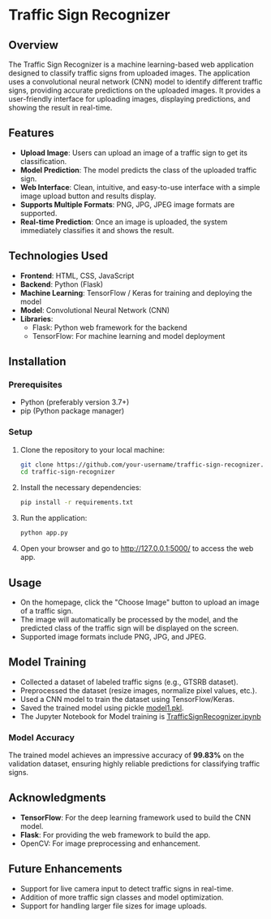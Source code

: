 # Traffic Sign Recognizer

## Overview
The Traffic Sign Recognizer is a machine learning-based web application designed to classify traffic signs from uploaded images. The application uses a convolutional neural network (CNN) model to identify different traffic signs, providing accurate predictions on the uploaded images. It provides a user-friendly interface for uploading images, displaying predictions, and showing the result in real-time.

## Features
- **Upload Image**: Users can upload an image of a traffic sign to get its classification.
- **Model Prediction**: The model predicts the class of the uploaded traffic sign.
- **Web Interface**: Clean, intuitive, and easy-to-use interface with a simple image upload button and results display.
- **Supports Multiple Formats**: PNG, JPG, JPEG image formats are supported.
- **Real-time Prediction**: Once an image is uploaded, the system immediately classifies it and shows the result.

## Technologies Used
- **Frontend**: HTML, CSS, JavaScript
- **Backend**: Python (Flask)
- **Machine Learning**: TensorFlow / Keras for training and deploying the model
- **Model**: Convolutional Neural Network (CNN)
- **Libraries**:
  - Flask: Python web framework for the backend
  - TensorFlow: For machine learning and model deployment

## Installation

### Prerequisites
- Python (preferably version 3.7+)
- pip (Python package manager)

### Setup
1. Clone the repository to your local machine:

   ```bash
   git clone https://github.com/your-username/traffic-sign-recognizer.git
   cd traffic-sign-recognizer

2. Install the necessary dependencies:

   ```bash
   pip install -r requirements.txt

3. Run the application:

   ```bash
   python app.py

4. Open your browser and go to http://127.0.0.1:5000/ to access the web app.

## Usage
- On the homepage, click the "Choose Image" button to upload an image of a traffic sign.
- The image will automatically be processed by the model, and the predicted class of the traffic sign will be displayed on the screen.
- Supported image formats include PNG, JPG, and JPEG.


## Model Training
- Collected a dataset of labeled traffic signs (e.g., GTSRB dataset).
- Preprocessed the dataset (resize images, normalize pixel values, etc.).
- Used a CNN model to train the dataset using TensorFlow/Keras.
- Saved the trained model using pickle [model1.pkl](model1.pkl).
- The Jupyter Notebook for Model training is [TrafficSignRecognizer.ipynb](TrafficSignRecognizer.ipynb)

### Model Accuracy
The trained model achieves an impressive accuracy of **99.83%** on the validation dataset, ensuring highly reliable predictions for classifying traffic signs.

## Acknowledgments
- **TensorFlow**: For the deep learning framework used to build the CNN model.
- **Flask**: For providing the web framework to build the app.
- OpenCV: For image preprocessing and enhancement.

## Future Enhancements
- Support for live camera input to detect traffic signs in real-time.
- Addition of more traffic sign classes and model optimization.
- Support for handling larger file sizes for image uploads.

